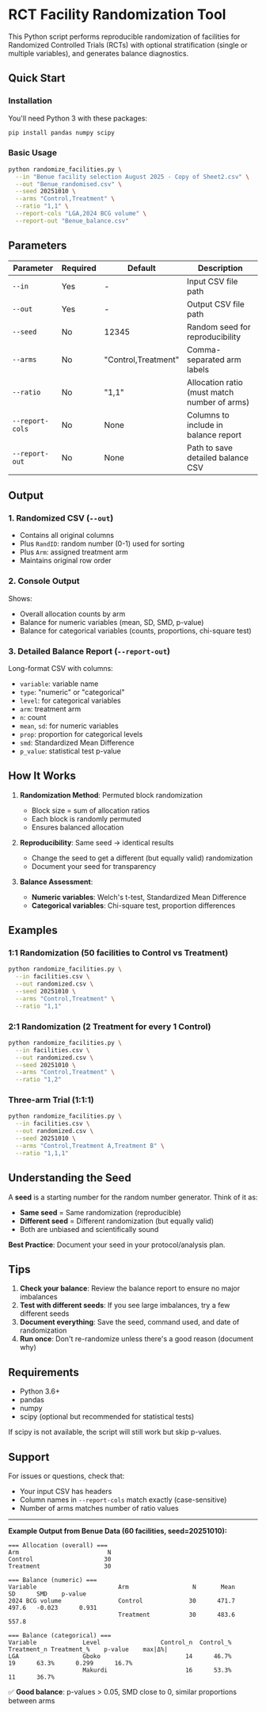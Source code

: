 # RCT Facility Randomization Tool

This Python script performs reproducible randomization of facilities for Randomized Controlled Trials (RCTs) with optional stratification (single or multiple variables), and generates balance diagnostics.

## Quick Start

### Installation

You'll need Python 3 with these packages:
```bash
pip install pandas numpy scipy
```

### Basic Usage

```bash
python randomize_facilities.py \
  --in "Benue facility selection August 2025 - Copy of Sheet2.csv" \
  --out "Benue_randomised.csv" \
  --seed 20251010 \
  --arms "Control,Treatment" \
  --ratio "1,1" \
  --report-cols "LGA,2024 BCG volume" \
  --report-out "Benue_balance.csv"
```

## Parameters

| Parameter | Required | Default | Description |
|-----------|----------|---------|-------------|
| `--in` | Yes | - | Input CSV file path |
| `--out` | Yes | - | Output CSV file path |
| `--seed` | No | 12345 | Random seed for reproducibility |
| `--arms` | No | "Control,Treatment" | Comma-separated arm labels |
| `--ratio` | No | "1,1" | Allocation ratio (must match number of arms) |
| `--report-cols` | No | None | Columns to include in balance report |
| `--report-out` | No | None | Path to save detailed balance CSV |

## Output

### 1. Randomized CSV (`--out`)
- Contains all original columns
- Plus `RandID`: random number (0-1) used for sorting
- Plus `Arm`: assigned treatment arm
- Maintains original row order

### 2. Console Output
Shows:
- Overall allocation counts by arm
- Balance for numeric variables (mean, SD, SMD, p-value)
- Balance for categorical variables (counts, proportions, chi-square test)

### 3. Detailed Balance Report (`--report-out`)
Long-format CSV with columns:
- `variable`: variable name
- `type`: "numeric" or "categorical"
- `level`: for categorical variables
- `arm`: treatment arm
- `n`: count
- `mean`, `sd`: for numeric variables
- `prop`: proportion for categorical levels
- `smd`: Standardized Mean Difference
- `p_value`: statistical test p-value

## How It Works

1. **Randomization Method**: Permuted block randomization
   - Block size = sum of allocation ratios
   - Each block is randomly permuted
   - Ensures balanced allocation

2. **Reproducibility**: Same seed → identical results
   - Change the seed to get a different (but equally valid) randomization
   - Document your seed for transparency

3. **Balance Assessment**:
   - **Numeric variables**: Welch's t-test, Standardized Mean Difference
   - **Categorical variables**: Chi-square test, proportion differences

## Examples

### 1:1 Randomization (50 facilities to Control vs Treatment)
```bash
python randomize_facilities.py \
  --in facilities.csv \
  --out randomized.csv \
  --seed 20251010 \
  --arms "Control,Treatment" \
  --ratio "1,1"
```

### 2:1 Randomization (2 Treatment for every 1 Control)
```bash
python randomize_facilities.py \
  --in facilities.csv \
  --out randomized.csv \
  --seed 20251010 \
  --arms "Control,Treatment" \
  --ratio "1,2"
```

### Three-arm Trial (1:1:1)
```bash
python randomize_facilities.py \
  --in facilities.csv \
  --out randomized.csv \
  --seed 20251010 \
  --arms "Control,Treatment A,Treatment B" \
  --ratio "1,1,1"
```

## Understanding the Seed

A **seed** is a starting number for the random number generator. Think of it as:
- **Same seed** = Same randomization (reproducible)
- **Different seed** = Different randomization (but equally valid)
- Both are unbiased and scientifically sound

**Best Practice**: Document your seed in your protocol/analysis plan.

## Tips

1. **Check your balance**: Review the balance report to ensure no major imbalances
2. **Test with different seeds**: If you see large imbalances, try a few different seeds
3. **Document everything**: Save the seed, command used, and date of randomization
4. **Run once**: Don't re-randomize unless there's a good reason (document why)

## Requirements

- Python 3.6+
- pandas
- numpy
- scipy (optional but recommended for statistical tests)

If scipy is not available, the script will still work but skip p-values.

## Support

For issues or questions, check that:
- Your input CSV has headers
- Column names in `--report-cols` match exactly (case-sensitive)
- Number of arms matches number of ratio values

---

**Example Output from Benue Data (60 facilities, seed=20251010):**

```
=== Allocation (overall) ===
Arm                         N
Control                    30
Treatment                  30

=== Balance (numeric) ===
Variable                       Arm                  N       Mean         SD      SMD    p-value
2024 BCG volume                Control             30      471.7      497.6   -0.023      0.931
                               Treatment           30      483.6      557.8

=== Balance (categorical) ===
Variable             Level                 Control_n  Control_% Treatment_n Treatment_%    p-value    max|Δ%|
LGA                  Gboko                        14      46.7%         19      63.3%      0.299      16.7%
                     Makurdi                      16      53.3%         11      36.7%
```

✅ **Good balance**: p-values > 0.05, SMD close to 0, similar proportions between arms

